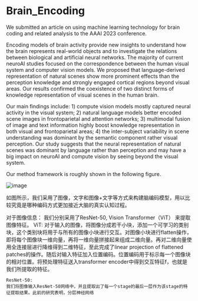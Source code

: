 # Brain_Encoding

We submitted an article on using machine learning technology for brain coding and related analysis to the AAAI 2023 conference.

Encoding models of brain activity provide new insights to understand how the brain represents real-world objects and to investigate the relations between biological and artificial neural networks. The majority of current neuroAI studies focused on the correspondence between the human visual system and computer vision models. We proposed that language-derived representation of natural scenes show more prominent effects than the perception knowledge and strongly engaged cortical regions beyond visual areas. Our results confirmed the coexistence of two distinct forms of knowledge representation of visual scenes in the human brain. 

Our main findings include: 1) compute vision models mostly captured neural activity in the visual system; 2) natural language models better encoded scene images in frontoparietal and attention networks; 3) multimodal fusion of image and text information highly boost knowledge representation in both visual and frontoparietal areas; 4) the inter-subject variability in scene understanding was dominant by the semantic component rather visual perception. Our study suggests that the neural representation of natural scenes was dominant by language rather than perception and may have a big impact on neuroAI and compute vision by seeing beyond the visual system.

Our method framework is roughly shown in the following figure.

![image](https://github.com/yzhlxg812/Brain_Encoding/assets/42958127/689ffb8c-b5bb-4ce4-8628-190345a6d6a9)

如图所示，我们采用了图像，文字和图像+文字等方式来构建脑编码模型，用以比较究竟是哪种编码方式更加接近大脑的真实认知过程。

对于图像信息：
    我们分别采用了ResNet-50, Vision Transformer（ViT） 来提取图像特征。
    ViT:
    对于输入的图像，将图像分成若干小块，添加一个可学习的类别块，这个类别块将用于与所有的图像小块进行交互。对图像小块进行flatten操作，即将每个图像块一维向量，再将一维向量拼接起来组成二维向量。再对二维向量使用全连接层进行降维得到二维特征，至此完成了linear projection of flattened patches的操作。随后对输入特征加入位置编码。位置编码用于标示每一个图像块的相对位置。将预处理特征送入transformer encoder中得到交互特征f，也就是我们所提取的特征。

    ResNet-50:
    我们将图像输入ResNet-50网络中，并且提取出了每一个stage的最后一层作为该stage的特征提取结果。此前的研究表明，分层神经网络
